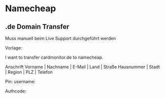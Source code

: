 # Namecheap

## .de Domain Transfer

Muss manuell beim Live Support durchgeführt werden

Vorlage:

I want to transfer 
cardmonitor.de 
to namecheap.

Anschrift
Vorname | Nachname | E-Mail | Land | Straße Hausnummer | Stadt | Region | PLZ | Telefon

Pin: 
username: 

Authcode: 